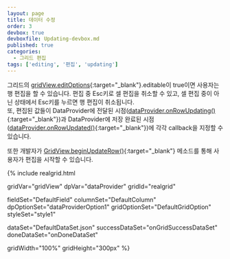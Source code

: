 ```yaml
---
layout: page
title: 데이터 수정
order: 3
devbox: true
devboxfile: Updating-devbox.md
published: true
categories:
  - 그리드 편집
tags: ['editing', '편집', 'updating']
---
```


그리드의 [gridView.editOptions](http://help.realgrid.com/api/types/EditOptions/){:target="_blank"}.editable이 true이면 사용자는 행 편집을 할 수 있습니다. 편집 중 Esc키로 셀 편집을 취소할 수 있고, 셀 편집 중이 아닌 상태에서 Esc키를 누르면 행 편집이 취소됩니다.  
또, 편집된 값들이 DataProvider에 전달된 시점([dataProvider.onRowUpdating()](http://help.realgrid.com/api/LocalDataProvider/onRowUpdating/){:target="_blank"})과 DataProvider에 저장 완료된 시점([dataProvider.onRowUpdated()](http://help.realgrid.com/api/LocalDataProvider/onRowUpdated/){:target="_blank"})에 각각 callback을 지정할 수 있습니다.  

또한 개발자가 [GridView.beginUpdateRow()](http://help.realgrid.com/api/GridView/beginUpdateRow/){:target="_blank"} 메소드를 통해 사용자가 편집을 시작할 수 있습니다.  

<script>
  var onGridSuccessDataSet = function(data, textStatus, jqXHR) {
    dataProvider.setRows(data);
  }
  var onDoneDataSet = function() {
  }
</script>

{% include realgrid.html

  gridVar="gridView"
  dpVar="dataProvider"
  gridId="realgrid"

  fieldSet="DefaultField"
  columnSet="DefaultColumn"
  dpOptionSet="dataProviderOption1"
  gridOptionSet="DefaultGridOption"
  styleSet="style1"

  dataSet="DefaultDataSet.json"
  successDataSet="onGridSuccessDataSet"
  doneDataSet="onDoneDataSet"

  gridWidth="100%"
  gridHeight="300px" %}